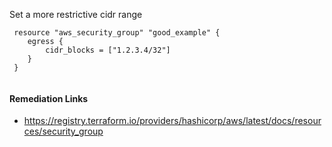
Set a more restrictive cidr range

```hcl
 resource "aws_security_group" "good_example" {
 	egress {
 		cidr_blocks = ["1.2.3.4/32"]
 	}
 }
 
```

#### Remediation Links
 - https://registry.terraform.io/providers/hashicorp/aws/latest/docs/resources/security_group

